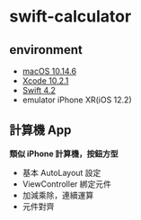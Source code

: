 # swift-calculator

## environment
- [macOS 10.14.6](https://www.apple.com/tw/macos/mojave/)
- [Xcode 10.2.1](https://developer.apple.com/cn/support/xcode/)
- [Swift 4.2](https://swift.org)
- emulator iPhone XR(iOS 12.2)

## 計算機 App
**類似 iPhone 計算機，按鈕方型**
- 基本 AutoLayout 設定
- ViewController 綁定元件
- 加減乘除，連續運算
- 元件對齊